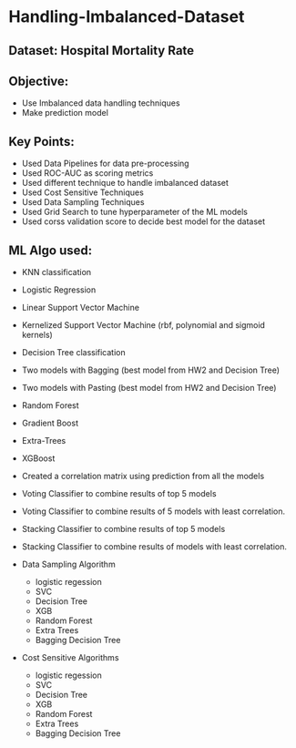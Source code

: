 # Handling-Imbalanced-Dataset

## Dataset: Hospital Mortality Rate

## Objective:

- Use Imbalanced data handling techniques
- Make prediction model

##  Key Points:
- Used Data Pipelines for data pre-processing
- Used ROC-AUC as scoring metrics
- Used different technique to handle imbalanced dataset
- Used Cost Sensitive Techniques
- Used Data Sampling Techniques
- Used Grid Search to tune hyperparameter of the ML models
- Used corss validation score to decide best model for the dataset

## ML Algo used:
- KNN classification
- Logistic Regression
- Linear Support Vector Machine
- Kernelized Support Vector Machine (rbf, polynomial and sigmoid kernels)
- Decision Tree classification
- Two models with Bagging (best model from HW2 and Decision Tree)
- Two models with Pasting (best model from HW2 and Decision Tree)
- Random Forest
- Gradient Boost 
- Extra-Trees
- XGBoost 
- Created a correlation matrix using prediction from all the models
- Voting Classifier to combine results of top 5 models 
- Voting Classifier to combine results of 5 models with least correlation.
- Stacking Classifier to combine results of top 5 models 
- Stacking Classifier to combine results of  models with least correlation.
- Data Sampling Algorithm
	- logistic regession 
	- SVC
	- Decision Tree 
	- XGB
	- Random Forest
	- Extra Trees 
	- Bagging Decision Tree 

- Cost Sensitive Algorithms
	- logistic regession 
	- SVC
	- Decision Tree 
	- XGB
	- Random Forest
	- Extra Trees 
	- Bagging Decision Tree 


